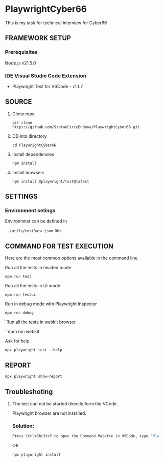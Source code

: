 # PlaywrightCyber66
This is my task for technical interview for Cyber66

## FRAMEWORK SETUP
 ### Prerequisites
 Node.js v21.5.0

 ### IDE Visual Studio Code Extension
 
* Playwright Test for VSCode - v1.1.7


## SOURCE

1. Clone repo
   ```
   git clone https://github.com/StefanCiricEndava/PlaywrightCyber66.git
   ```

2. CD into directory
   ```
   cd PlaywrightCyber66  
   ```

3. Install dependencies
   ```
   npm install
   ```

4. Install browsers
   ```
   npm install @playwright/test@latest
   ```

## SETTINGS
### Environment setings
Environmnet can be defined in 

`../utils/testData.json` file.

## COMMAND FOR TEST EXECUTION

Here are the most common options available in the command line.

Run all the tests in headed mode 

`npm run test`

Run all the tests in UI mode 

`npm run testui`

Run in debug mode with Playwright Inspector

`npm run debug`

`Run all the tests in webkit browser

``npm run webkit`

Ask for help

`npx playwright test --help`


## REPORT

```bash
npx playwright show-report
```


## Troubleshoting

1. The test can not be started directly form the VCode. 

    Playwright browser are not installed.

    ### Solution:
    ```bash
    Press Ctrl+Shift+P to open the Command Palette in VSCode, type 'Playwright' and select 'Install Playwright Browsers'.
    ```
    OR
    
    ```
    npx playwright install
    ```
